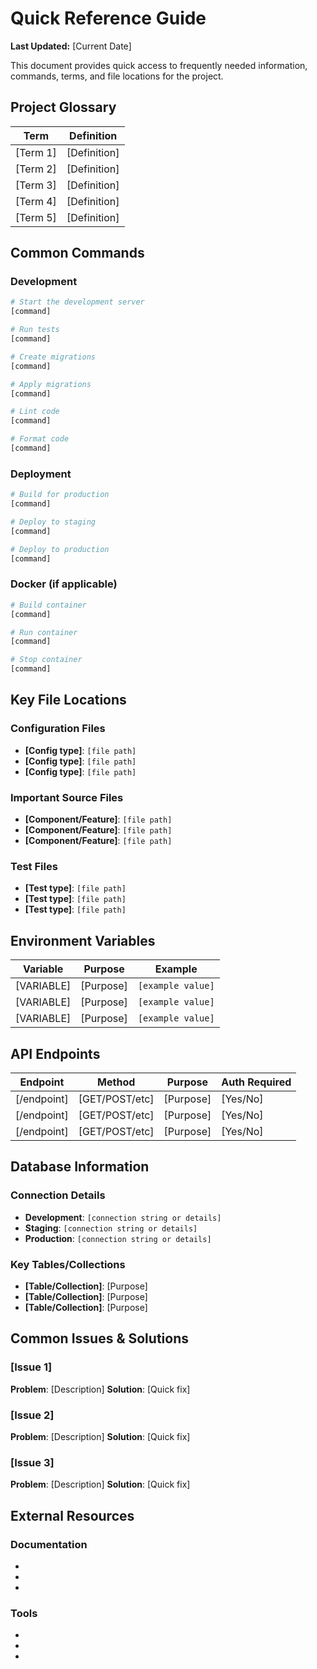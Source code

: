 # Quick Reference Guide

**Last Updated:** [Current Date]

This document provides quick access to frequently needed information, commands, terms, and file locations for the project.

## Project Glossary

| Term | Definition |
|------|------------|
| [Term 1] | [Definition] |
| [Term 2] | [Definition] |
| [Term 3] | [Definition] |
| [Term 4] | [Definition] |
| [Term 5] | [Definition] |

## Common Commands

### Development

```bash
# Start the development server
[command]

# Run tests
[command]

# Create migrations
[command]

# Apply migrations
[command]

# Lint code
[command]

# Format code
[command]
```

### Deployment

```bash
# Build for production
[command]

# Deploy to staging
[command]

# Deploy to production
[command]
```

### Docker (if applicable)

```bash
# Build container
[command]

# Run container
[command]

# Stop container
[command]
```

## Key File Locations

### Configuration Files
- **[Config type]**: `[file path]`
- **[Config type]**: `[file path]`
- **[Config type]**: `[file path]`

### Important Source Files
- **[Component/Feature]**: `[file path]`
- **[Component/Feature]**: `[file path]`
- **[Component/Feature]**: `[file path]`

### Test Files
- **[Test type]**: `[file path]`
- **[Test type]**: `[file path]`
- **[Test type]**: `[file path]`

## Environment Variables

| Variable | Purpose | Example |
|----------|---------|---------|
| [VARIABLE] | [Purpose] | `[example value]` |
| [VARIABLE] | [Purpose] | `[example value]` |
| [VARIABLE] | [Purpose] | `[example value]` |

## API Endpoints

| Endpoint | Method | Purpose | Auth Required |
|----------|--------|---------|--------------|
| [/endpoint] | [GET/POST/etc] | [Purpose] | [Yes/No] |
| [/endpoint] | [GET/POST/etc] | [Purpose] | [Yes/No] |
| [/endpoint] | [GET/POST/etc] | [Purpose] | [Yes/No] |

## Database Information

### Connection Details
- **Development**: `[connection string or details]`
- **Staging**: `[connection string or details]`
- **Production**: `[connection string or details]`

### Key Tables/Collections
- **[Table/Collection]**: [Purpose]
- **[Table/Collection]**: [Purpose]
- **[Table/Collection]**: [Purpose]

## Common Issues & Solutions

### [Issue 1]
**Problem**: [Description]
**Solution**: [Quick fix]

### [Issue 2]
**Problem**: [Description]
**Solution**: [Quick fix]

### [Issue 3]
**Problem**: [Description]
**Solution**: [Quick fix]

## External Resources

### Documentation
- [Resource name]: [URL]
- [Resource name]: [URL]
- [Resource name]: [URL]

### Tools
- [Tool name]: [URL]
- [Tool name]: [URL]
- [Tool name]: [URL]